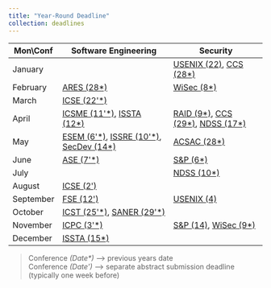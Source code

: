 ```yaml
---
title: "Year-Round Deadline"
collection: deadlines
---
```



  Mon\Conf          | Software Engineering  |         Security
--------------------|-----------------------|-------------------------
January             |                       | [USENIX (22)](https://www.usenix.org/conference/usenixsecurity25), [CCS (28*)](https://www.sigsac.org/ccs/CCS2024/call-for/call-for-papers.html)                    
February            |  [ARES (28*)](http://www.wikicfp.com/cfp/program?id=216)                     | [WiSec (8*)](https://wisec2024.kaist.ac.kr/)
March               | [ICSE (22'*)](https://conf.researchr.org/home/icse-2025)                | 
April               | [ICSME (11'*)](https://conf.researchr.org/home/icsme-2024), [ISSTA (12*)](https://conf.researchr.org/home/issta-2024)        | [RAID (9*)](https://raid2024.github.io/call.html), [CCS (29*)](https://www.sigsac.org/ccs/CCS2024/call-for/call-for-papers.html), [NDSS (17*)](https://www.ndss-symposium.org/ndss2025/submisions/call-for-papers/)
May                 |  [ESEM (6'*)](https://conf.researchr.org/home/esem-2024), [ISSRE (10'*)](https://issre.github.io/2024/calls_cfp-research.html), [SecDev (14*)](https://secdev.ieee.org/2024/cfp/)          |  [ACSAC (28*)](https://www.acsac.org/2024/submissions/papers/)
June                | [ASE (7'*)](https://conf.researchr.org/home/ase-2024)     | [S&P (6*)](https://sp2025.ieee-security.org/cfpapers.html)
July                |                       |  [NDSS (10*)](https://www.ndss-symposium.org/ndss2025/submisions/call-for-papers/)
August              | [ICSE (2')](https://conf.researchr.org/home/icse-2025)                 | 
September           | [FSE (12')](https://conf.researchr.org/track/fse-2025/fse-2025-research-papers)      | [USENIX (4)](https://www.usenix.org/conference/usenixsecurity25) 
October             | [ICST (25'*)](https://conf.researchr.org/track/icst-2024/icst-2024-papers), [SANER (29'*)](https://conf.researchr.org/track/saner-2024/saner-2024-papers?#Call-for-Papers)                | 
November            |  [ICPC (3'*)](https://conf.researchr.org/track/icpc-2024/icpc-2024-research)          | [S&P (14)](https://sp2025.ieee-security.org/cfpapers.html), [WiSec (9*)](https://wisec2024.kaist.ac.kr/)
December            | [ISSTA (15*)](https://conf.researchr.org/home/issta-2024)                      | 



> Conference *(Date\*)*  ⟶  previous years date\
> Conference *(Date\')*  ⟶  separate abstract submission deadline (typically one week before)

